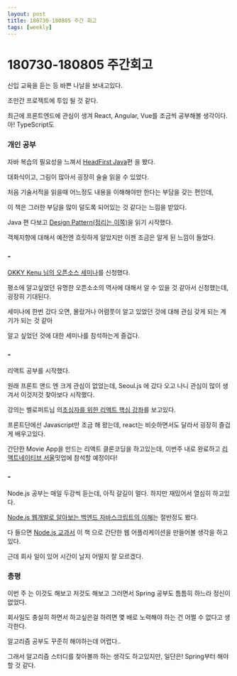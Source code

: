 ```yaml
---
layout: post
title: 180730-180805 주간 회고
tags: [weekly]
---
```


# 180730-180805 주간회고

신입 교육을 듣는 등 바쁜 나날을 보내고있다. 

조만간 프로젝트에 투입 될 것 같다.

최근에 프론트엔드에 관심이 생겨 React, Angular, Vue를 조금씩 공부해볼 생각이다. 아! TypeScript도 



### 개인 공부

자바 복습의 필요성을 느껴서 [HeadFirst Java](http://www.aladin.co.kr/shop/wproduct.aspx?ItemId=598332)편 을 봤다.

대화식이고, 그림이 많아서 굉장히 술술 읽을 수 있었다.

처음 기술서적을 읽을때 어느정도 내용을 이해해야만 한다는 부담을 갖는 편인데,

이 책은 그러한 부담을 많이 덜도록 되어있는 것 같다는 느낌을 받았다.

 Java 편 다보고 [Design Pattern(정리는 이쪽)](https://github.com/sehajyang/TIL/blob/master/Java/Design%20Pattern.md)을 읽기 시작했다.

객체지향에 대해서 예전엔 흐릿하게 알았지만 이젠 조금은 알게 된 느낌이 들었다.

 

### -

[OKKY Kenu 님의 오픈소스 세미나](https://okky.kr/article/486676)를 신청했다. 

평소에 알고싶었던 유명한 오픈소소의 역사에 대해서 알 수 있을 것 같아서 신청했는데, 굉장히 기대된다.

세미나에 한번 갔다 오면, 몰랐거나 어렴풋이 알고 있었던 것에 대해 관심 갖게 되는 계기가 되는 것 같아 

알고 싶었던 것에 대한 세미나를 참석하는게 즐겁다.

 

### -

리액트 공부를 시작했다.

원래 프론트 앤드 엔 크게 관심이 없었는데, Seoul.js 에 갔다 오고 나니 관심이 많이 생겨서 이것저것 찾아보다 시작했다.

강의는 벨로퍼트님 의[초심자를 위한 리액트 핵심 강좌](https://www.inflearn.com/course/react-velopert/)를 보고있다.

프론트단에선 Javascript만 조금 해 왔는데, react는 비슷하면서도 달라서 굉장히 즐겁게 배우고있다.

간단한 Movie App을 만드는 리액트 클론코딩을 하고있는데, 이번주 내로 완료하고 [리액트네이티브 서울](https://www.meetup.com/ko-KR/react-native-seoul/events/252138039/)밋업에 참석할 예정이다!


### - 

Node.js 공부는 매일 두강씩 듣는데, 아직 갈길이 멀다. 하지만 재밌어서 열심히 하고있다.

 [Node.js 웹개발로 알아보는 백엔드 자바스크립트의 이해](https://www.inflearn.com/course/node-js-%EC%9B%B9%EA%B0%9C%EB%B0%9C/)는 절반정도 봤다. 

다 들으면 [Node.js 교과서](http://www.aladin.co.kr/shop/wproduct.aspx?ItemId=158379304)  이 책 으로 간단한 웹 어플리케이션을 만들어볼 생각을 하고있다.

근데 회사 일이 있어 시간이 날지 어떨지 잘 모르겠다.

### 총평

이번 주 는 이것도 해보고 저것도 해보고 그러면서 Spring 공부도 틈틈히 하느라 정신이 없었다.

회사일도 충실히 하면서 하고싶은걸 하려면 몇 배로 노력해야 하는 건 어쩔 수 없다고 생각한다.

알고리즘 공부도 꾸준히 해야하는데 어렵다.. 

그래서 알고리즘 스터디를 찾아볼까 하는 생각도 하고있지만, 일단은! Spring부터 해야할 것 같다.



